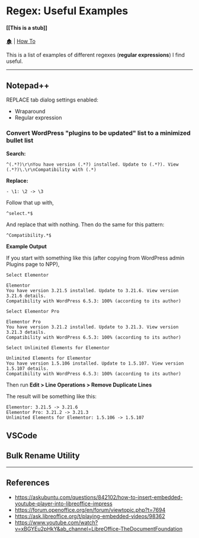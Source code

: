 # Regex: Useful Examples

####  [[This is a stub]]

[🏚️](../README.md) | [How To](/how-to/index.md)

This is a list of examples of different regexes (**regular expressions**) I find useful.

---

## Notepad++

REPLACE tab dialog settings enabled:

- Wraparound
- Regular expression

### Convert WordPress "plugins to be updated" list to a minimized bullet list

**Search:**

    ^(.*?)\r\nYou have version (.*?) installed. Update to (.*?). View (.*?)\.\r\nCompatibility with (.*)

**Replace:**

    - \1: \2 -> \3


Follow that up with,

    ^select.*$

And replace that with nothing. Then do the same for this pattern:

    ^Compatibility.*$


**Example Output**

If you start with something like this (after copying from WordPress admin Plugins page to NPP),

    Select Elementor	

    Elementor
    You have version 3.21.5 installed. Update to 3.21.6. View version 3.21.6 details.
    Compatibility with WordPress 6.5.3: 100% (according to its author)

    Select Elementor Pro	

    Elementor Pro
    You have version 3.21.2 installed. Update to 3.21.3. View version 3.21.3 details.
    Compatibility with WordPress 6.5.3: 100% (according to its author)

    Select Unlimited Elements for Elementor	

    Unlimited Elements for Elementor
    You have version 1.5.106 installed. Update to 1.5.107. View version 1.5.107 details.
    Compatibility with WordPress 6.5.3: 100% (according to its author)

Then run **Edit > Line Operations > Remove Duplicate Lines**

The result will be something like this:

    Elementor: 3.21.5 -> 3.21.6
    Elementor Pro: 3.21.2 -> 3.21.3
    Unlimited Elements for Elementor: 1.5.106 -> 1.5.107



## VSCode

## Bulk Rename Utility


---

## References

- https://askubuntu.com/questions/842102/how-to-insert-embedded-youtube-player-into-libreoffice-impress
- https://forum.openoffice.org/en/forum/viewtopic.php?t=7694
- https://ask.libreoffice.org/t/playing-embedded-videos/98362
- https://www.youtube.com/watch?v=xBGYEu2pHkY&ab_channel=LibreOffice-TheDocumentFoundation